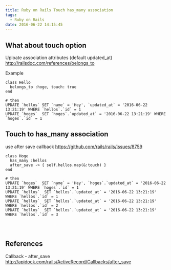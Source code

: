 ```yaml
---
title: Ruby on Rails Touch has_many association
tags:
  - Ruby on Rails
date: 2016-06-22 14:15:45
---
```



## What about touch option

Uploate association attributes (default updated_at)
http://railsdoc.com/references/belongs_to

Example
```
class Hello
  belongs_to :hoge, touch: true
end

# then
UPDATE `hellos` SET `name` = 'Hey', `updated_at` = '2016-06-22 13:21:19' WHERE `hellos`.`id` = 1
UPDATE `hoges`  SET `hoges`.`updated_at` = '2016-06-22 13:21:19' WHERE `hoges`.`id` = 1
```

## Touch to has_many association

use after save callback
https://github.com/rails/rails/issues/8759

```
class Hoge
  has_many :hellos
  after_save -> { self.hellos.map(&:touch) }
end

# then
UPDATE `hoges`  SET `name` = 'Hey', `hoges`.`updated_at` = '2016-06-22 13:21:19' WHERE `hoges`.`id` = 1
UPDATE `hellos`  SET `hellos`.`updated_at` = '2016-06-22 13:21:19' WHERE `hellos`.`id` = 1
UPDATE `hellos`  SET `hellos`.`updated_at` = '2016-06-22 13:21:19' WHERE `hellos`.`id` = 2
UPDATE `hellos`  SET `hellos`.`updated_at` = '2016-06-22 13:21:19' WHERE `hellos`.`id` = 3




```

## References
Callback - after_save
http://apidock.com/rails/ActiveRecord/Callbacks/after_save
